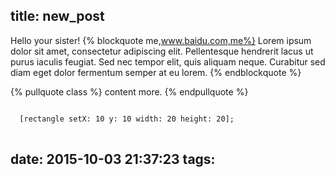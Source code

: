 title: new_post
---
Hello your sister!
{% blockquote me,www.baidu.com,me%}
  Lorem ipsum dolor sit amet, consectetur adipiscing elit. Pellentesque hendrerit lacus ut purus iaculis feugiat. Sed nec tempor elit, quis aliquam neque. Curabitur sed diam eget dolor fermentum semper at eu lorem.
{% endblockquote %}

{% pullquote class %}
content more.
{% endpullquote %}

<pre><code>
  [rectangle setX: 10 y: 10 width: 20 height: 20];
</code>
</pre>
date: 2015-10-03 21:37:23
tags:
---
